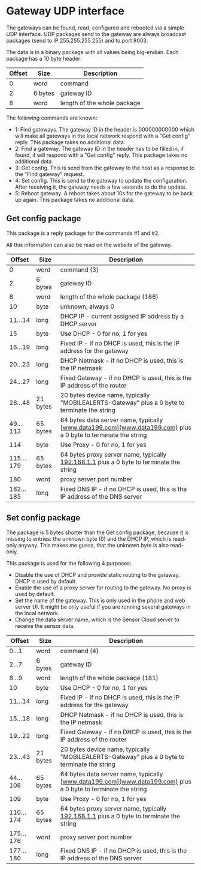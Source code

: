 # Gateway UDP interface

The gateways can be found, read, configured and rebooted via a simple UDP interface. UDP packages send to the gateway are always broadcast packages (send to IP 255.255.255.255) and to port 8003.

The data is in a binary package with all values being big-endian. Each package has a 10 byte header:

| Offset |    Size | Description |
|--------|---------|-------------|
|    0   |    word | command |
|    2   | 6 bytes | gateway ID |
|    8   |    word | length of the whole package |

The following commands are known:

- 1: Find gateways. The gateway ID in the header is 000000000000 which will make all gateways in the local network respond with a "Get config" reply. This package takes no additional data.
- 2: Find a gateway. The gateway ID in the header has to be filled in, if found, it will respond with a "Get config" reply. This package takes no additional data.
- 3: Get config. This is send from the gateway to the host as a response to the "Find gateway" request.
- 4: Set config. This is send to the gateway to update the configuration. After receiving it, the gateway needs a few seconds to do the update.
- 5: Reboot gateway. A reboot takes about 10s for the gateway to be back up again. This package takes no additional data.

## Get config package

This package is a reply package for the commands #1 and #2.

All this information can also be read on the website of the gateway.

| Offset |    Size | Description |
|--------|---------|-------------|
|    0   |    word | command (3) |
|    2   | 6 bytes | gateway ID |
|    8   |    word | length of the whole package (186) |
|   10   |    byte | unknown, always 0 |
|  11…14 |    long | DHCP IP - current assigned IP address by a DHCP server |
|   15   |    byte | Use DHCP - 0 for no, 1 for yes |
|  16…19 |    long | Fixed IP - if no DHCP is used, this is the IP address for the gateway |
|  20…23 |    long | DHCP Netmask - if no DHCP is used, this is the IP netmask |
|  24…27 |    long | Fixed Gateway - if no DHCP is used, this is the IP address of the router |
|  28…48 |21 bytes | 20 bytes device name, typically "MOBILEALERTS-Gateway" plus a 0 byte to terminate the string |
| 49…113 |65 bytes | 64 bytes data server name, typically [www.data199.com](www.data199.com) plus a 0 byte to terminate the string |
|   114  |    byte | Use Proxy - 0 for no, 1 for yes |
|115…179 |65 bytes | 64 bytes proxy server name, typically [192.168.1.1](192.168.1.1) plus a 0 byte to terminate the string |
|   180  |    word | proxy server port number |
|182…185 |    long | Fixed DNS IP - if no DHCP is used, this is the IP address of the DNS server |


## Set config package

The package is 5 bytes shorter than the Get config package, because it is missing to entries: the unknown byte (0) and the DHCP IP, which is read-only anyway. This makes me guess, that the unknown byte is also read-only.

This package is used for the following 4 purposes:
- Disable the use of DHCP and provide static routing to the gateway. DHCP is used by default.
- Enable the use of a proxy server for routing to the gateway. No proxy is used by default.
- Set the name of the gateway. This is only used in the phone and web server UI. It might be only useful if you are running several gateways in the local network.
- Change the data server name, which is the Sensor Cloud server to receive the sensor data.

| Offset |    Size | Description |
|--------|---------|-------------|
|  0…1   |    word | command (4) |
|  2…7   | 6 bytes | gateway ID |
|  8…9   |    word | length of the whole package (181) |
|   10   |    byte | Use DHCP - 0 for no, 1 for yes |
|  11…14 |    long | Fixed IP - if no DHCP is used, this is the IP address for the gateway |
|  15…18 |    long | DHCP Netmask - if no DHCP is used, this is the IP netmask |
|  19…22 |    long | Fixed Gateway - if no DHCP is used, this is the IP address of the router |
|  23…43 |21 bytes | 20 bytes device name, typically "MOBILEALERTS-Gateway" plus a 0 byte to terminate the string |
| 44…108 |65 bytes | 64 bytes data server name, typically [www.data199.com](www.data199.com) plus a 0 byte to terminate the string |
|   109  |    byte | Use Proxy - 0 for no, 1 for yes |
|110…174 |65 bytes | 64 bytes proxy server name, typically [192.168.1.1](192.168.1.1) plus a 0 byte to terminate the string |
|175…176 |    word | proxy server port number |
|177…180 |    long | Fixed DNS IP - if no DHCP is used, this is the IP address of the DNS server |

